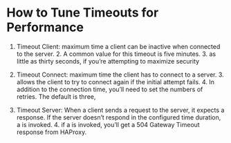 # How to Tune Timeouts for Performance

1. Timeout Client:  maximum time a client can be inactive when connected to the server.
   2. A common value for this timeout is five minutes.
   3.  as little as thirty seconds, if you’re attempting to maximize security 

2. Timeout Connect: maximum time the client has to connect to a server.
   3.  allows the client to try to connect again if the initial attempt fails.
   4. In addition to the connection time, you’ll need to set the numbers of retries. The default is three, 
3. Timeout Server: When a client sends a request to the server, it expects a response. If the server doesn’t respond in the configured time duration, a <timeout server> is invoked.
   4.  if a <timeout serve> is invoked, you’ll get a 504 Gateway Timeout response from HAProxy.